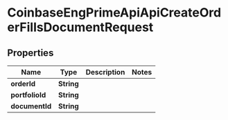 
# CoinbaseEngPrimeApiApiCreateOrderFillsDocumentRequest

## Properties
Name | Type | Description | Notes
------------ | ------------- | ------------- | -------------
**orderId** | **String** |  | 
**portfolioId** | **String** |  | 
**documentId** | **String** |  | 



